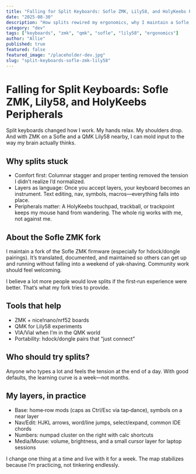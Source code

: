 ```yaml
---
title: "Falling for Split Keyboards: Sofle ZMK, Lily58, and HolyKeebs Peripherals"
date: "2025-08-30"
description: "How splits rewired my ergonomics, why I maintain a Sofle ZMK fork, and why more people would love them if setup weren’t so intimidating."
category: "dev"
tags: ["keyboards", "zmk", "qmk", "sofle", "lily58", "ergonomics"]
author: "Allie"
published: true
featured: false
featured_image: "/placeholder-dev.jpg"
slug: "split-keyboards-sofle-zmk-lily58"
---
```


# Falling for Split Keyboards: Sofle ZMK, Lily58, and HolyKeebs Peripherals

Split keyboards changed how I work. My hands relax. My shoulders drop. And with ZMK on a Sofle and a QMK Lily58 nearby, I can mold input to the way my brain actually thinks.

## Why splits stuck

- Comfort first: Columnar stagger and proper tenting removed the tension I didn’t realize I’d normalized.
- Layers as language: Once you accept layers, your keyboard becomes an instrument. Text editing, nav, symbols, macros—everything falls into place.
- Peripherals matter: A HolyKeebs touchpad, trackball, or trackpoint keeps my mouse hand from wandering. The whole rig works with me, not against me.

## About the Sofle ZMK fork

I maintain a fork of the Sofle ZMK firmware (especially for hdock/dongle pairings). It’s translated, documented, and maintained so others can get up and running without falling into a weekend of yak‑shaving. Community work should feel welcoming.

I believe a lot more people would love splits if the first‑run experience were better. That’s what my fork tries to provide.

## Tools that help

- ZMK + nice!nano/nrf52 boards
- QMK for Lily58 experiments
- VIA/Vial when I’m in the QMK world
- Portability: hdock/dongle pairs that “just connect”

## Who should try splits?

Anyone who types a lot and feels the tension at the end of a day. With good defaults, the learning curve is a week—not months.

## My layers, in practice

- Base: home‑row mods (caps as Ctrl/Esc via tap‑dance), symbols on a near layer
- Nav/Edit: HJKL arrows, word/line jumps, select/expand, common IDE chords
- Numbers: numpad cluster on the right with calc shortcuts
- Media/Mouse: volume, brightness, and a small cursor layer for laptop sessions

I change one thing at a time and live with it for a week. The map stabilizes because I’m practicing, not tinkering endlessly.
